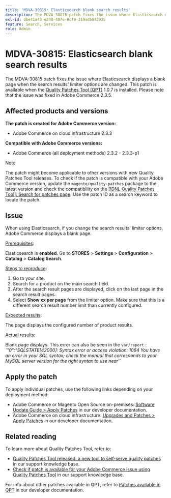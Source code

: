 ```yaml
---
title: 'MDVA-30815: Elasticsearch blank search results'
description: The MDVA-30815 patch fixes the issue where Elasticsearch displays a blank page when the search results' limiter options are changed. This patch is available when the [Quality Patches Tool (QPT)](/help/announcements/adobe-commerce-announcements/magento-quality-patches-released-new-tool-to-self-serve-quality-patches.md) 1.0.7 is installed. Please note that the issue was fixed in Adobe Commerce 2.3.5.
exl-id: dbe41a43-e248-407e-8cf9-319ad5843935
feature: Search, Services
role: Admin
---
```

# MDVA-30815: Elasticsearch blank search results

The MDVA-30815 patch fixes the issue where Elasticsearch displays a blank page when the search results' limiter options are changed. This patch is available when the [Quality Patches Tool (QPT)](/help/announcements/adobe-commerce-announcements/magento-quality-patches-released-new-tool-to-self-serve-quality-patches.md) 1.0.7 is installed. Please note that the issue was fixed in Adobe Commerce 2.3.5.

## Affected products and versions

**The patch is created for Adobe Commerce version:**

* Adobe Commerce on cloud infrastructure 2.3.3

**Compatible with Adobe Commerce versions:**

* Adobe Commerce (all deployment methods) 2.3.2 - 2.3.3-p1

>[!NOTE]
>
>The patch might become applicable to other versions with new Quality Patches Tool releases. To check if the patch is compatible with your Adobe Commerce version, update the `magento/quality-patches` package to the latest version and check the compatibility on the [[!DNL Quality Patches Tool]: Search for patches page](https://devdocs.magento.com/quality-patches/tool.html#patch-grid). Use the patch ID as a search keyword to locate the patch.

## Issue

When using Elasticsearch, if you change the search results' limiter options, Adobe Commerce displays a blank page.

<u>Prerequisites</u>:

Elasticsearch is **enabled**. Go to **STORES** > **Settings** > **Configuration** > **Catalog** > **Catalog Search**.

<u>Steps to reproduce</u>:

1. Go to your site.
1. Search for a product on the main search field.
1. After the search result pages are displayed, click on the last page in the search result pages.
1. Select **Show xx per page** from the limiter option. Make sure that this is a different search result number limit than currently configured.

<u>Expected results</u>:

The page displays the configured number of product results.

<u>Actual results</u>:

Blank page displays. This error can also be seen in the `var/report` : *\`"0":"SQLSTATE\[42000\]: Syntax error or access violation: 1064 You have an error in your SQL syntax; check the manual that corresponds to your MySQL server version for the right syntax to use near'\`*

## Apply the patch

To apply individual patches, use the following links depending on your deployment method:

* Adobe Commerce or Magento Open Source on-premises: [Software Update Guide > Apply Patches](https://devdocs.magento.com/guides/v2.4/comp-mgr/patching/mqp.html) in our developer documentation.
* Adobe Commerce on cloud infrastructure: [Upgrades and Patches > Apply Patches](https://devdocs.magento.com/cloud/project/project-patch.html) in our developer documentation.

## Related reading

To learn more about Quality Patches Tool, refer to:

* [Quality Patches Tool released: a new tool to self-serve quality patches](/help/announcements/adobe-commerce-announcements/magento-quality-patches-released-new-tool-to-self-serve-quality-patches.md) in our support knowledge base.
* [Check if patch is available for your Adobe Commerce issue using Quality Patches Tool](/help/support-tools/patches-available-in-qpt-tool/check-patch-for-magento-issue-with-magento-quality-patches.md) in our support knowledge base.

For info about other patches available in QPT, refer to [Patches available in QPT](https://devdocs.magento.com/quality-patches/tool.html#patch-grid) in our developer documentation.
